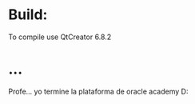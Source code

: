 # Build:
To compile use QtCreator 6.8.2

# ...
Profe... yo termine la plataforma de oracle academy D:
